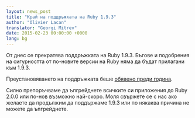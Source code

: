 ```yaml
---
layout: news_post
title: "Край на поддръжката на Ruby 1.9.3"
author: "Olivier Lacan"
translator: "Georgi Mitrev"
date: 2015-02-23 00:00:00 +0000
lang: bg
---
```


От днес се прекратява поддръжката на Ruby 1.9.3. Бъгове и подобрения на
сигурността от по-новите версии на Ruby няма да бъдат прилагани към 1.9.3.

Преустановяването на поддръжката беше [обявено преди година](https://www.ruby-lang.org/en/news/2014/01/10/ruby-1-9-3-will-end-on-2015/).

Силно препоръчваме да ъпгрейднете всичките си приложения до Ruby 2.0.0 или
по-нов възможно най-скоро. Моля свържете се с нас ако желаете да продължим да
поддържаме 1.9.3 или по някаква причина не можете да ъпгрейднете.
